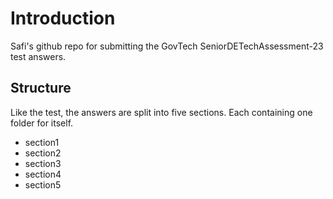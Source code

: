 # Introduction
Safi's github repo for submitting the GovTech SeniorDETechAssessment-23 test answers.

## Structure
Like the test, the answers are split into five sections. Each containing one folder for itself.
- section1
- section2
- section3
- section4
- section5

